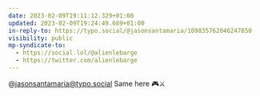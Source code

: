 ```yaml
---
date: 2023-02-09T19:11:12.329+01:00
updated: 2023-02-09T19:24:49.689+01:00
in-reply-to: https://typo.social/@jasonsantamaria/109835762046247850
visibility: public
mp-syndicate-to:
  - https://social.lol/@alienlebarge
  - https://twitter.com/alienlebarge
---
```

@jasonsantamaria@typo.social Same here 🎮⚔️
